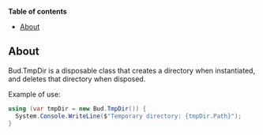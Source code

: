 __Table of contents__

* [About](#about)


## About

Bud.TmpDir is a disposable class that creates a directory when instantiated, and deletes that directory when disposed.

Example of use:

```csharp
using (var tmpDir = new Bud.TmpDir()) {
  System.Console.WriteLine($"Temporary directory: {tmpDir.Path}");
}
```
